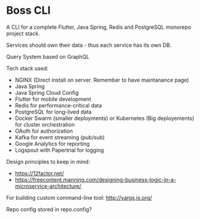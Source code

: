 # Boss CLI
A CLI for a complete Flutter, Java Spring, Redis and PostgreSQL monorepo project stack.

Services should own their data - thus each service has its own DB.

Query System based on GraphQL

Tech stack used:
- NGINX (Direct install on server. Remember to have maintanance page)
- Java Spring
- Java Spring Cloud Config
- Flutter for mobile development
- Redis for performance-critical data
- PostgreSQL for long-lived data
- Docker Swarm (smaller deployments) or Kubernetes (Big deployements) for cluster orchestration 
- OAuth for authorization
- Kafka for event streaming (pub/sub)
- Google Analytics for reporting
- Logspout with Papertrial for logging

Design principles to keep in mind:
- https://12factor.net/
- https://freecontent.manning.com/designing-business-logic-in-a-microservice-architecture/

For building custom command-line tool:
http://yargs.js.org/

Repo config stored in repo.config?
